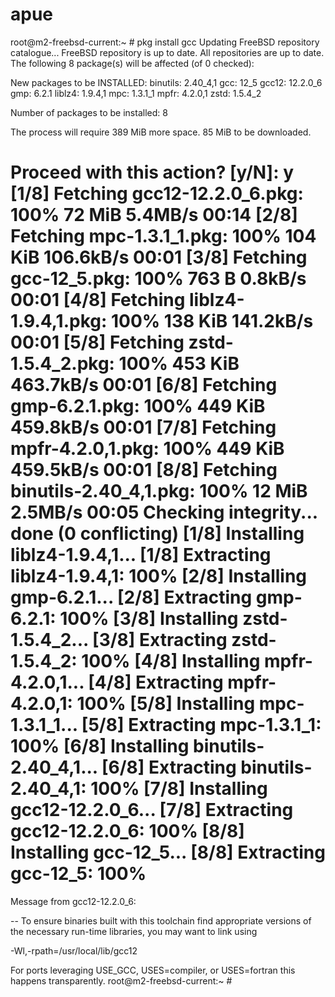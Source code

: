# apue
root@m2-freebsd-current:~ # pkg install gcc
Updating FreeBSD repository catalogue...
FreeBSD repository is up to date.
All repositories are up to date.
The following 8 package(s) will be affected (of 0 checked):

New packages to be INSTALLED:
	binutils: 2.40_4,1
	gcc: 12_5
	gcc12: 12.2.0_6
	gmp: 6.2.1
	liblz4: 1.9.4,1
	mpc: 1.3.1_1
	mpfr: 4.2.0,1
	zstd: 1.5.4_2

Number of packages to be installed: 8

The process will require 389 MiB more space.
85 MiB to be downloaded.

Proceed with this action? [y/N]: y
[1/8] Fetching gcc12-12.2.0_6.pkg: 100%   72 MiB   5.4MB/s    00:14
[2/8] Fetching mpc-1.3.1_1.pkg: 100%  104 KiB 106.6kB/s    00:01
[3/8] Fetching gcc-12_5.pkg: 100%    763 B   0.8kB/s    00:01
[4/8] Fetching liblz4-1.9.4,1.pkg: 100%  138 KiB 141.2kB/s    00:01
[5/8] Fetching zstd-1.5.4_2.pkg: 100%  453 KiB 463.7kB/s    00:01
[6/8] Fetching gmp-6.2.1.pkg: 100%  449 KiB 459.8kB/s    00:01
[7/8] Fetching mpfr-4.2.0,1.pkg: 100%  449 KiB 459.5kB/s    00:01
[8/8] Fetching binutils-2.40_4,1.pkg: 100%   12 MiB   2.5MB/s    00:05
Checking integrity... done (0 conflicting)
[1/8] Installing liblz4-1.9.4,1...
[1/8] Extracting liblz4-1.9.4,1: 100%
[2/8] Installing gmp-6.2.1...
[2/8] Extracting gmp-6.2.1: 100%
[3/8] Installing zstd-1.5.4_2...
[3/8] Extracting zstd-1.5.4_2: 100%
[4/8] Installing mpfr-4.2.0,1...
[4/8] Extracting mpfr-4.2.0,1: 100%
[5/8] Installing mpc-1.3.1_1...
[5/8] Extracting mpc-1.3.1_1: 100%
[6/8] Installing binutils-2.40_4,1...
[6/8] Extracting binutils-2.40_4,1: 100%
[7/8] Installing gcc12-12.2.0_6...
[7/8] Extracting gcc12-12.2.0_6: 100%
[8/8] Installing gcc-12_5...
[8/8] Extracting gcc-12_5: 100%
=====
Message from gcc12-12.2.0_6:

--
To ensure binaries built with this toolchain find appropriate versions
of the necessary run-time libraries, you may want to link using

  -Wl,-rpath=/usr/local/lib/gcc12

For ports leveraging USE_GCC, USES=compiler, or USES=fortran this happens
transparently.
root@m2-freebsd-current:~ #
